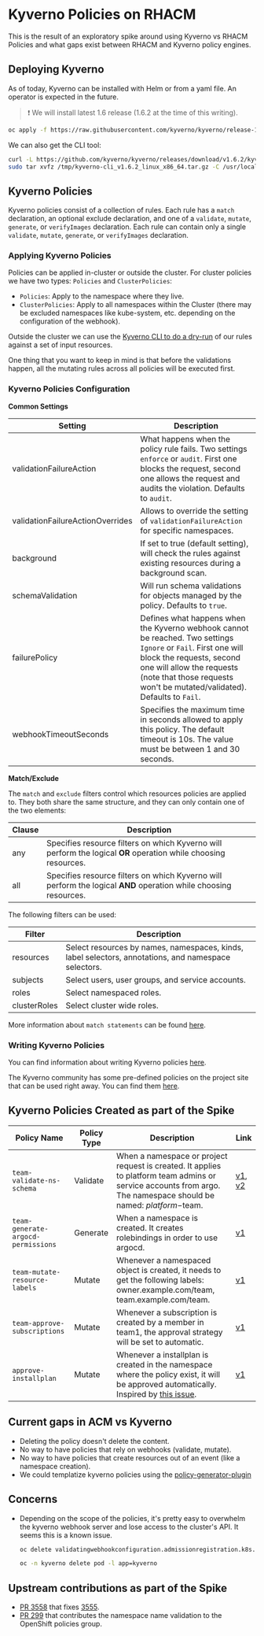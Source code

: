 # **Kyverno Policies on RHACM**

This is the result of an exploratory spike around using Kyverno vs RHACM Policies and what gaps exist between RHACM and Kyverno policy engines.

## **Deploying Kyverno**

As of today, Kyverno can be installed with Helm or from a yaml file. An operator is expected in the future.

> :exclamation: We will install latest 1.6 release (1.6.2 at the time of this writing).

~~~sh
oc apply -f https://raw.githubusercontent.com/kyverno/kyverno/release-1-6-2/config/install.yaml
~~~

We can also get the CLI tool:

~~~sh
curl -L https://github.com/kyverno/kyverno/releases/download/v1.6.2/kyverno-cli_v1.6.2_linux_x86_64.tar.gz -o /tmp/kyverno-cli_v1.6.2_linux_x86_64.tar.gz
sudo tar xvfz /tmp/kyverno-cli_v1.6.2_linux_x86_64.tar.gz -C /usr/local/bin/ kyverno
~~~

## **Kyverno Policies**

Kyverno policies consist of a collection of rules. Each rule has a `match` declaration, an optional exclude declaration, and one of a `validate`, `mutate`, `generate`, or `verifyImages` declaration. Each rule can contain only a single `validate`, `mutate`, `generate`, or `verifyImages` declaration.

### **Applying Kyverno Policies**

Policies can be applied in-cluster or outside the cluster. For cluster policies we have two types: `Policies` and `ClusterPolicies`:

* `Policies`: Apply to the namespace where they live.
* `ClusterPolicies`: Apply to all namespaces within the Cluster (there may be excluded namespaces like kube-system, etc. depending on the configuration of the webhook).

Outside the cluster we can use the [Kyverno CLI to do a dry-run](https://kyverno.io/docs/kyverno-cli/#apply) of our rules against a set of input resources.

One thing that you want to keep in mind is that before the validations happen, all the mutating rules across all policies will be executed first.

### **Kyverno Policies Configuration**

**Common Settings**

|Setting|Description|
|-------|-----------|
|validationFailureAction|What happens when the policy rule fails. Two settings `enforce` or `audit`. First one blocks the request, second one allows the request and audits the violation. Defaults to `audit`.|
|validationFailureActionOverrides| Allows to override the setting of `validationFailureAction` for specific namespaces.|
|background|If set to true (default setting), will check the rules against existing resources during a background scan.|
|schemaValidation|Will run schema validations for objects managed by the policy. Defaults to `true`.|
|failurePolicy|Defines what happens when the Kyverno webhook cannot be reached. Two settings `Ignore` or `Fail`. First one will block the requests, second one will allow the requests (note that those requests won't be mutated/validated). Defaults to `Fail`.|
|webhookTimeoutSeconds|Specifies the maximum time in seconds allowed to apply this policy. The default timeout is 10s. The value must be between 1 and 30 seconds.|

**Match/Exclude**

The `match` and `exclude` filters control which resources policies are applied to. They both share the same structure, and they can only contain one of the two elements:

|Clause|Description|
|------|-----------|
|any|Specifies resource filters on which Kyverno will perform the logical **OR** operation while choosing resources.|
|all|Specifies resource filters on which Kyverno will perform the logical **AND** operation while choosing resources.|

The following filters can be used:

|Filter|Description|
|------|-----------|
|resources|Select resources by names, namespaces, kinds, label selectors, annotations, and namespace selectors.|
|subjects|Select users, user groups, and service accounts.|
|roles|Select namespaced roles.|
|clusterRoles|Select cluster wide roles.|

More information about `match statements` can be found [here](https://kyverno.io/docs/writing-policies/match-exclude/#match-statements).

### **Writing Kyverno Policies**

You can find information about writing Kyverno policies [here](https://kyverno.io/docs/writing-policies/).

The Kyverno community has some pre-defined policies on the project site that can be used right away. You can find them [here](https://kyverno.io/policies).

## **Kyverno Policies Created as part of the Spike**

|Policy Name|Policy Type|Description|Link|
|-----------|-----------|-----------|----|
|`team-validate-ns-schema`|Validate|When a namespace or project request is created. It applies to platform team admins or service accounts from argo. The namespace should be named: $platform-$team.| [v1](./assets/team-validate-ns-schema.yaml), [v2](./assets/team-validate-ns-schema-noloop.yaml)|
|`team-generate-argocd-permissions`|Generate|When a namespace is created. It creates rolebindings in order to use argocd.| [v1](./assets/generate-argocd-permissions.yaml)|
|`team-mutate-resource-labels`|Mutate|Whenever a namespaced object is created, it needs to get the following labels: owner.example.com/team, team.example.com/team.|[v1](./assets/team-mutate-resource-labels.yaml)
|`team-approve-subscriptions`|Mutate|Whenever a subscription is created by a member in team1, the approval strategy will be set to automatic.|[v1](./assets/autoapprove-team1-subscriptions.yaml)|
|`approve-installplan`|Mutate|Whenever a installplan is created in the namespace where the policy exist, it will be approved automatically. Inspired by [this issue](https://github.com/stolostron/policy-collection/issues/256).|[v1](./assets/autoapprove-installplans-in-namespace.yaml)|

## Current gaps in ACM vs Kyverno

* Deleting the policy doesn't delete the content.
* No way to have policies that rely on webhooks (validate, mutate).
* No way to have policies that create resources out of an event (like a namespace creation).
* We could templatize kyverno policies using the [policy-generator-plugin](https://github.com/stolostron/policy-generator-plugin)

## Concerns

* Depending on the scope of the policies, it's pretty easy to overwhelm the kyverno webhook server and lose access to the cluster's API. It seems this is a known issue.

    ~~~sh
    oc delete validatingwebhookconfiguration.admissionregistration.k8s.io/kyverno-policy-validating-webhook-cfg validatingwebhookconfiguration.admissionregistration.k8s.io/kyverno-resource-validating-webhook-cfg; oc delete mutatingwebhookconfiguration.admissionregistration.k8s.io/kyverno-policy-mutating-webhook-cfg mutatingwebhookconfiguration.admissionregistration.k8s.io/kyverno-verify-mutating-webhook-cfg mutatingwebhookconfiguration.admissionregistration.k8s.io/kyverno-resource-mutating-webhook-cfg

    oc -n kyverno delete pod -l app=kyverno
    ~~~

## Upstream contributions as part of the Spike

* [PR 3558](https://github.com/kyverno/kyverno/pull/3558) that fixes [3555](https://github.com/kyverno/kyverno/issues/3555).
* [PR 299](https://github.com/kyverno/policies/pull/299) that contributes the namespace name validation to the OpenShift policies group.
